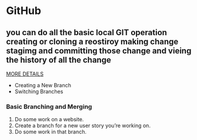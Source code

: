 # GitHub

## **you can do all the basic local GIT operation creating or cloning a reostiroy making change stagimg and committing those change and vieing the history of all the change**

[MORE DETAILS](https://guides.github.com/features/mastering-markdown/)

- Creating a New Branch
- Switching Branches

###  **Basic Branching and Merging**
1. Do some work on a website.
2. Create a branch for a new user story you’re working on.
3. Do some work in that branch.


